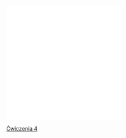 ![Drawing 2022-11-04 11.16.50.excalidraw](Notatki/Semestr%201/Analiza%20matematyczna%201.2A/Wyk%C5%82ady/Wyk%C5%82ad%204/Drawing%202022-11-04%2011.16.50.excalidraw.md)
![Drawing 2022-11-04 12.38.30.excalidraw](Notatki/Semestr%201/Analiza%20matematyczna%201.2A/Wyk%C5%82ady/Wyk%C5%82ad%204/Drawing%202022-11-04%2012.38.30.excalidraw.md)

[Ćwiczenia 4](Notatki/Semestr%201/Analiza%20matematyczna%201.2A/%C4%86wiczenia/%C4%86wiczenia%204/%C4%86wiczenia%204.md)